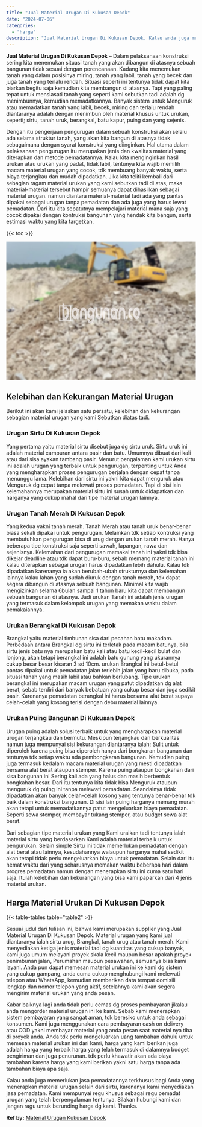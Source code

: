 ```yaml
---
title: "Jual Material Urugan Di Kukusan Depok"
date: "2024-07-06"
categories: 
  - "harga"
description: "Jual Material Urugan Di Kukusan Depok. Kalau anda juga memerlukan jasa pemadatannya terkhusus bagi Anda yang menerapkan material urugan selain dari sirtu, ka..."
---
```


**Jual Material Urugan Di Kukusan Depok** – Dalam pelaksanaan konstruksi sering kita menemukan situasi tanah yang akan dibangun di atasnya sebuah bangunan tidak sesuai dengan perencanaan. Kadang kita menemukan tanah yang dalam posisinya miring, tanah yang labil, tanah yang becek dan juga tanah yang terlalu rendah. Situasi seperti ini tentunya tidak dapat kita biarkan begitu saja kemudian kita membangun di atasnya. Tapi yang paling tepat untuk mensiasati tanah yang seperti kami sebutkan tadi adalah dg menimbunnya, kemudian memadatkannya. Banyak sistem untuk Menguruk atau memadatkan tanah yang labil, becek, miring dan terlalu rendah diantaranya adalah dengan menimbun oleh material khusus untuk urukan, seperti; sirtu, tanah uruk, berangkal, batu kapur, puing dan yang sejenis.

Dengan itu pengerjaan pengurugan dalam sebuah konstruksi akan selalu ada selama struktur tanah, yang akan kita bangun di atasnya tidak sebagaimana dengan syarat konstruksi yang diinginkan. Hal utama dalam pelaksanaan pengurugan itu merupakan jenis dan kwalitas material yang diterapkan dan metode pemadatannya. Kalau kita menginginkan hasil urukan atau urukan yang padat, tidak labil, tentunya kita wajib memilih macam material urugan yang cocok, tdk membuang banyak waktu, serta biaya terjangkau dan mudah dipadatkan. Jika kita teliti kembali dari sebagian ragam material urukan yang kami sebutkan tadi di atas, maka material-material tersebut hampir semuanya dapat dihasilkan sebagai material urugan. namun diantara material-material tadi ada yang pantas dipakai sebagai urugan tanpa pemadatan dan ada juga yang harus lewat pemadatan. Dari itu kita sepatutnya mempelajari material mana saja yang cocok dipakai dengan kontruksi bangunan yang hendak kita bangun, serta estimasi waktu yang kita targetkan.

{{< toc >}}

![Jual Material Urugan Di Kukusan Depok](/images/jual-urugan-35.png)

## Kelebihan dan Kekurangan Material Urugan

Berikut ini akan kami jelaskan satu persatu, kelebihan dan kekurangan sebagian material urugan yang kami Sebutkan diatas tadi.

### Urugan Sirtu Di Kukusan Depok

Yang pertama yaitu material sirtu disebut juga dg sirtu uruk. Sirtu uruk ini adalah material campuran antara pasir dan batu. Umumnya dibuat dari kali atau dari sisa ayakan tambang pasir. Menurut pengalaman kami urukan sirtu ini adalah urugan yang terbaik untuk pengurugan, terpenting untuk Anda yang mengharapkan proses pengurugan berjalan dengan cepat tanpa menunggu lama. Kelebihan dari sirtu ini yakni kita dapat menguruk atau Menguruk dg cepat tanpa melewati proses pemadatan. Tapi di sisi lain kelemahannya merupakan material sirtu ini susah untuk didapatkan dan harganya yang cukup mahal dari tipe material urugan lainnya.

### Urugan Tanah Merah Di Kukusan Depok

Yang kedua yakni tanah merah. Tanah Merah atau tanah uruk benar-benar biasa sekali dipakai untuk pengurugan. Melainkan tdk setiap kontruksi yang membutuhkan pengurugan bisa di urug dengan urukan tanah merah. Hanya beberapa tipe konstruksi saja seperti sawah, lapangan, rawa dan sejenisnya. Kelemahan dari pengurugan memakai tanah ini yakni tdk bisa dikejar deadline atau tdk dapat buru-buru, sebab memang material tanah ini kalau diterapkan sebagai urugan harus dipadatkan lebih dahulu. Kalau tdk dipadatkan karenanya ia akan berubah-ubah strukturnya dan kelemahan lainnya kalau lahan yang sudah diuruk dengan tanah merah, tdk dapat segera dibangun di atasnya sebuah bangunan. Minimal kita wajib mengizinkan selama 6bulan sampai 1 tahun baru kita dapat membangun sebuah bangunan di atasnya. Jadi urukan Tanah ini adalah jenis urugan yang termasuk dalam kelompok urugan yang memakan waktu dalam pemakaiannya.

### Urukan Berangkal Di Kukusan Depok

Brangkal yaitu material timbunan sisa dari pecahan batu makadam. Perbedaan antara Brangkal dg sirtu ini terletak pada macam batunya, bila sirtu jenis batu nya merupakan batu kali atau batu kecil-kecil bulat dan lonjong, akan tetapi berangkal ini adalah batu gunung yang ukurannya cukup besar besar kisaran 3 sd 10cm. urukan Brangkal ini betul-betul pantas dipakai untuk pemadatan jalan terlebih jalan yang baru dibuka, pada situasi tanah yang masih labil atau bahkan berlubang. Tipe urukan berangkal ini merupakan macam urugan yang patut dipadatkan dg alat berat, sebab terdiri dari banyak bebatuan yang cukup besar dan juga sedikit pasir. Karenanya pemadatan berangkal ini harus bersama alat berat supaya celah-celah yang kosong terisi dengan debu material lainnya.

### Urukan Puing Bangunan Di Kukusan Depok

Urugan puing adalah solusi terbaik untuk yang mengharapkan material urugan terjangkau dan bermutu. Meskipun terjangkau dan berkualitas namun juga mempunyai sisi kekurangan diantaranya ialah; Sulit untuk diperoleh karena puing bisa diperoleh hanya dari bongkaran bangunan dan tentunya tdk setiap waktu ada pembongkaran bangunan. Kemudian puing juga termasuk kedalam macam material urugan yang mesti dipadatkan bersama alat berat ataupun stemper. Karena puing ataupun bongkahan dari sisa bangunan ini Sering kali ada yang halus dan masih berbentuk bongkahan besar. Dari itu tentunya kita tidak bisa Menguruk ataupun menguruk dg puing ini tanpa melewati pemadatan. Seandainya tidak dipadatkan akan banyak celah-celah kosong yang tentunya benar-benar tdk baik dalam konstruksi bangunan. Di sisi lain puing harganya memang murah akan tetapi untuk memadatkannya patut mengeluarkan biaya pemadatan. Seperti sewa stemper, membayar tukang stemper, atau budget sewa alat berat.

Dari sebagian tipe material urukan yang Kami uraikan tadi tentunya ialah material sirtu yang berdasarkan Kami adalah material terbaik untuk pengurukan. Selain simple Sirtu ini tidak memerlukan pemadatan dengan alat berat atau lainnya, kesudahannya walaupun harganya mahal sedikit akan tetapi tidak perlu mengeluarkan biaya untuk pemadatan. Selain dari itu hemat waktu dari yang seharusnya memakan waktu beberapa hari dalam progres pemadatan namun dengan menerapkan sirtu ini cuma satu hari saja. Itulah kelebihan dan kekurangan yang bisa kami paparkan dari 4 jenis material urukan.

## Harga Material Urukan Di Kukusan Depok

{{< table-tables table="table2" >}}

Sesuai judul dari tulisan ini, bahwa kami merupakan supplier yang Jual Material Urugan Di Kukusan Depok. Material urugan yang kami jual diantaranya ialah sirtu urug, Brangkal, tanah urug atau tanah merah. Kami menyediakan ketiga jenis material tadi dg kuantitas yang cukup banyak, kami juga umum melayani proyek skala kecil maupun besar apakah proyek penimbunan jalan, Perumahan maupun pesawahan, semuanya bisa kami layani. Anda pun dapat memesan material urukan ini ke kami dg sistem yang cukup gampang, anda cuma cukup menghubungi kami melewati telepon atau WhatsApp, kemudian memberikan data tempat domisili lengkap dan nomor telepon yang aktif, setelahnya kami akan segera mengirim material urukan yang anda pesan.

Kabar baiknya lagi anda tidak perlu cemas dg proses pembayaran jikalau anda mengorder material urugan ini ke kami. Sebab kami menerapkan sistem pembayaran yang sangat aman, tdk beresiko untuk anda sebagai konsumen. Kami juga menggunakan cara pembayaran cash on delivery atau COD yakni membayar material yang anda pesan saat material nya tiba di proyek anda. Anda tdk perlu mengeluarkan uang tambahan dahulu untuk memesan material urukan ini dari kami, harga yang kami berikan juga adalah harga yang terbaik harga yang telah termasuk di dalamnya budget pengiriman dan juga penurunan. tdk perlu khawatir akan ada biaya tambahan karena harga yang kami berikan yakni satu harga tanpa ada tambahan biaya apa saja.

Kalau anda juga memerlukan jasa pemadatannya terkhusus bagi Anda yang menerapkan material urugan selain dari sirtu, karenanya kami menyediakan jasa pemadatan. Kami mempunyai regu khusus sebagai regu pemadat urugan yang telah berpengalaman tentunya. Silakan hubungi kami dan jangan ragu untuk berunding harga dg kami. Thanks.

**Ref by:** [Material Urugan Kukusan Depok](https://id.wikipedia.org/wiki/Material)

